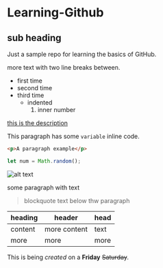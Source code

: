 # Learning-Github

## sub heading

Just a sample repo for learning the basics of GitHub.

more text with two line breaks between.

- first time
- second time
- third time
  - indented
    1. inner number

[this is the description](http://www.github.com)

This paragraph has some `variable` inline code.

```html
<p>A paragraph example</p>
```

```javascript
let num = Math.random();
```

![alt text](http://picsum.photos/200/200)

some paragraph with text

> blockquote text below thw paragraph

| heading | header       | head |
| ------- | ------------ | ---- |
| content | more content | text |
| more    | more         | more |

This is being _created_ on a **Friday** ~~Saturday~~.
